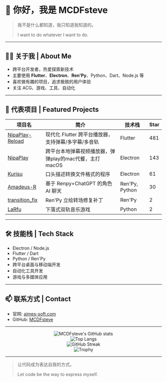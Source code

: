 # 👋 你好，我是 MCDFsteve

> 我不是什么都知道，我只知道我知道的。
> 
> I want to do whatever I want to do.

---

## 🧑‍💻 关于我 | About Me

- 跨平台开发者，热爱探索新技术
- 主要使用 **Flutter**、**Electron**、**Ren'Py**、Python、Dart、Node.js 等
- 喜欢做有趣的项目，追求极致的用户体验
- 关注 ACG、游戏、工具、自动化

---

## 🚀 代表项目 | Featured Projects

| 项目名 | 简介 | 技术栈 | Star |
| ------ | ------------------------------------------------------------ | ------ | ---- |
| [NipaPlay-Reload](https://github.com/MCDFsteve/NipaPlay-Reload) | 现代化 Flutter 跨平台播放器，支持弹幕/多字幕/多音轨 | Flutter | 481 |
| [NipaPlay](https://github.com/MCDFsteve/NipaPlay) | 跨平台本地弹幕视频播放器，弹弹play的mac代餐，主打 macOS | Electron | 143 |
| [Kurisu](https://github.com/MCDFsteve/Kurisu) | 口头描述转换文件格式的程序 | Electron | 61 |
| [Amadeus-R](https://github.com/MCDFsteve/Amadeus-R) | 基于 Renpy+ChatGPT 的角色 AI 聊天 | Ren'Py, Python | 30 |
| [transition_fix](https://github.com/MCDFsteve/transition_fix) | Ren'Py 立绘转场修复补丁 | Ren'Py | 2 |
| [LaRfu](https://github.com/MCDFsteve/LaRfu) | 下落式双轨音乐游戏 | Python | 2 |

---

## 🛠️ 技能栈 | Tech Stack

- Electron / Node.js
- Flutter / Dart
- Python / Ren'Py
- 跨平台桌面与移动端开发
- 自动化工具开发
- 游戏与多媒体应用

---

## 📫 联系方式 | Contact

- 官网: [aimes-soft.com](https://aimes-soft.com)
- GitHub: [MCDFsteve](https://github.com/MCDFsteve)

---

<p align="center">
  <img src="https://github-readme-stats.vercel.app/api?username=MCDFsteve&show_icons=true&theme=tokyonight" alt="MCDFsteve's GitHub stats"/>
  <br/>
  <img src="https://github-readme-stats.vercel.app/api/top-langs/?username=MCDFsteve&layout=compact&theme=tokyonight" alt="Top Langs"/>
  <br/>
  <img src="https://github-readme-streak-stats.herokuapp.com/?user=MCDFsteve&theme=tokyonight" alt="GitHub Streak"/>
  <br/>
  <img src="https://github-profile-trophy.vercel.app/?username=MCDFsteve&theme=tokyonight&column=6" alt="Trophy"/>
</p>

---

> 让代码成为表达自我的方式。
> 
> Let code be the way to express myself. 